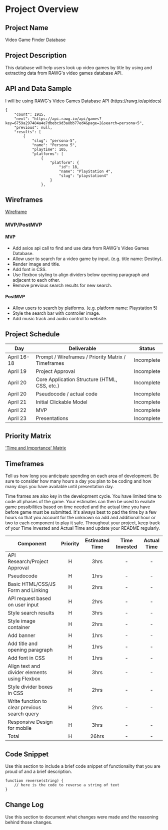 # Project Overview

## Project Name

Video Game Finder Database

## Project Description

This database will help users look up video games by title by using and extracting data from RAWG's video games database API.

## API and Data Sample

I will be using RAWG's Video Games Database API (https://rawg.io/apidocs)

```
{
    "count": 1915,
    "next": "https://api.rawg.io/api/games?key=6759a297484a4e7dbebc9d3a8bb77ed4&page=2&search=persona+5",
    "previous": null,
    "results": [
        {
            "slug": "persona-5",
            "name": "Persona 5",
            "playtime": 105,
            "platforms": [
                {
                    "platform": {
                        "id": 18,
                        "name": "PlayStation 4",
                        "slug": "playstation4"
                    }
                },
```

## Wireframes

[Wireframe](https://whimsical.com/video-game-finder-database-ET84Qu2CCEPTbyLiYPB7xX)

### MVP/PostMVP

#### MVP 

- Add axios api call to find and use data from RAWG's Video Games Database. 
- Allow user to search for a video game by input. (e.g. title name: Destiny). 
- Render image and title.
- Add font in CSS.
- Use flexbox styling to align dividers below opening paragraph and adjacent to each other.
- Remove previous search results for new search.

#### PostMVP  

- Allow users to search by platforms. (e.g. platform name: Playstation 5)
- Style the search bar with controller image.
- Add music track and audio control to website.

## Project Schedule

|  Day | Deliverable | Status
|---|---| ---|
|April 16-18| Prompt / Wireframes / Priority Matrix / Timeframes | Incomplete
|April 19| Project Approval | Incomplete
|April 20| Core Application Structure (HTML, CSS, etc.) | Incomplete
|April 20| Pseudocode / actual code | Incomplete
|April 21| Initial Clickable Model  | Incomplete
|April 22| MVP | Incomplete
|April 23| Presentations | Incomplete

## Priority Matrix

['Time and Importance' Matrix](https://lucid.app/lucidchart/invitations/accept/inv_4cbd9ebf-8469-4e77-aa09-edb1ce701e57)

## Timeframes

Tell us how long you anticipate spending on each area of development. Be sure to consider how many hours a day you plan to be coding and how many days you have available until presentation day.

Time frames are also key in the development cycle.  You have limited time to code all phases of the game.  Your estimates can then be used to evalute game possibilities based on time needed and the actual time you have before game must be submitted. It's always best to pad the time by a few hours so that you account for the unknown so add and additional hour or two to each component to play it safe. Throughout your project, keep track of your Time Invested and Actual Time and update your README regularly.

| Component | Priority | Estimated Time | Time Invested | Actual Time |
| --- | :---: |  :---: | :---: | :---: |
| API Research/Project Approval | H | 3hrs| - | - |
| Pseudocode | H | 1hrs| - | - |
| Basic HTML/CSS/JS Form and Linking | H | 2hrs| - | - |
| API request based on user input | H | 2hrs| - | - |
| Style search results | H | 3hrs| - | - |
| Style image container | H | 2hrs| - | - |
| Add banner | H | 1hrs| - | - |
| Add title and opening paragraph | H | 1hrs| - | - |
| Add font in CSS | H | 1hrs| - | - |
| Align text and divider elements using Flexbox | H | 3hrs| - | - |
| Style divider boxes in CSS | H | 2hrs| - | - |
| Write function to clear previous search query | H | 2hrs| - | - |
| Responsive Design for mobile | H | 3hrs| - | - |
| Total | H | 26hrs| - | - |

## Code Snippet

Use this section to include a brief code snippet of functionality that you are proud of and a brief description.  

```
function reverse(string) {
	// here is the code to reverse a string of text
}
```

## Change Log
 Use this section to document what changes were made and the reasoning behind those changes.  
